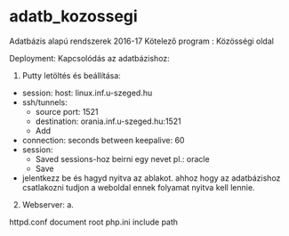 # adatb_kozossegi
Adatbázis alapú rendszerek 2016-17 Kötelező program : Közösségi oldal

Deployment:
Kapcsolódás az adatbázishoz:  
1. Putty letöltés és beállítása:
  - session: host: linux.inf.u-szeged.hu
  - ssh/tunnels:
    * source port: 1521
    * destination: orania.inf.u-szeged.hu:1521
    * Add
  - connection: seconds between keepalive: 60
  - session: 
    * Saved sessions-hoz beirni egy nevet pl.: oracle
    * Save
  - jelentkezz be és hagyd nyitva az ablakot. ahhoz hogy az adatbázishoz csatlakozni tudjon a weboldal ennek folyamat nyitva kell lennie.

2. Webserver:
  a. 


httpd.conf document root
php.ini include path
